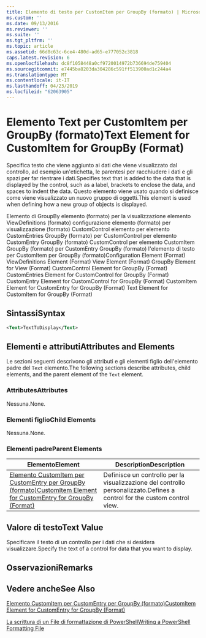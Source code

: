 ```yaml
---
title: Elemento di testo per CustomItem per GroupBy (formato) | Microsoft Docs
ms.custom: ''
ms.date: 09/13/2016
ms.reviewer: ''
ms.suite: ''
ms.tgt_pltfrm: ''
ms.topic: article
ms.assetid: 66d8c63c-6ce4-480d-ad65-e777052c3818
caps.latest.revision: 6
ms.openlocfilehash: dc8f1058448a0cf9720014972b736694de759404
ms.sourcegitcommit: e7445ba8203da304286c591ff513900ad1c244a4
ms.translationtype: MT
ms.contentlocale: it-IT
ms.lasthandoff: 04/23/2019
ms.locfileid: "62063905"
---
```

# <a name="text-element-for-customitem-for-groupby-format"></a><span data-ttu-id="62485-102">Elemento Text per CustomItem per GroupBy (formato)</span><span class="sxs-lookup"><span data-stu-id="62485-102">Text Element for CustomItem for GroupBy (Format)</span></span>

<span data-ttu-id="62485-103">Specifica testo che viene aggiunto ai dati che viene visualizzato dal controllo, ad esempio un'etichetta, le parentesi per racchiudere i dati e gli spazi per far rientrare i dati.</span><span class="sxs-lookup"><span data-stu-id="62485-103">Specifies text that is added to the data that is displayed by the control, such as a label, brackets to enclose the data, and spaces to indent the data.</span></span> <span data-ttu-id="62485-104">Questo elemento viene usato quando si definisce come viene visualizzato un nuovo gruppo di oggetti.</span><span class="sxs-lookup"><span data-stu-id="62485-104">This element is used when defining how a new group of objects is displayed.</span></span>

<span data-ttu-id="62485-105">Elemento di GroupBy elemento (formato) per la visualizzazione elemento ViewDefinitions (formato) configurazione elemento (formato) per visualizzazione (formato) CustomControl elemento per elemento CustomEntries GroupBy (formato) per CustomControl per elemento CustomEntry GroupBy (formato) CustomControl per elemento CustomItem GroupBy (formato) per CustomEntry GroupBy (formato) l'elemento di testo per CustomItem per GroupBy (formato)</span><span class="sxs-lookup"><span data-stu-id="62485-105">Configuration Element (Format) ViewDefinitions Element (Format) View Element (Format) GroupBy Element for View (Format) CustomControl Element for GroupBy (Format) CustomEntries Element for CustomControl for GroupBy (Format) CustomEntry Element for CustomControl for GroupBy (Format) CustomItem Element for CustomEntry for GroupBy (Format) Text Element for CustomItem for GroupBy (Format)</span></span>

## <a name="syntax"></a><span data-ttu-id="62485-106">Sintassi</span><span class="sxs-lookup"><span data-stu-id="62485-106">Syntax</span></span>

```xml
<Text>TextToDisplay</Text>
```

## <a name="attributes-and-elements"></a><span data-ttu-id="62485-107">Elementi e attributi</span><span class="sxs-lookup"><span data-stu-id="62485-107">Attributes and Elements</span></span>

<span data-ttu-id="62485-108">Le sezioni seguenti descrivono gli attributi e gli elementi figlio dell'elemento padre del `Text` elemento.</span><span class="sxs-lookup"><span data-stu-id="62485-108">The following sections describe attributes, child elements, and the parent element of the `Text` element.</span></span>

### <a name="attributes"></a><span data-ttu-id="62485-109">Attributes</span><span class="sxs-lookup"><span data-stu-id="62485-109">Attributes</span></span>

<span data-ttu-id="62485-110">Nessuna.</span><span class="sxs-lookup"><span data-stu-id="62485-110">None.</span></span>

### <a name="child-elements"></a><span data-ttu-id="62485-111">Elementi figlio</span><span class="sxs-lookup"><span data-stu-id="62485-111">Child Elements</span></span>

<span data-ttu-id="62485-112">Nessuna.</span><span class="sxs-lookup"><span data-stu-id="62485-112">None.</span></span>

### <a name="parent-elements"></a><span data-ttu-id="62485-113">Elementi padre</span><span class="sxs-lookup"><span data-stu-id="62485-113">Parent Elements</span></span>

|<span data-ttu-id="62485-114">Elemento</span><span class="sxs-lookup"><span data-stu-id="62485-114">Element</span></span>|<span data-ttu-id="62485-115">Description</span><span class="sxs-lookup"><span data-stu-id="62485-115">Description</span></span>|
|-------------|-----------------|
|[<span data-ttu-id="62485-116">Elemento CustomItem per CustomEntry per GroupBy (formato)</span><span class="sxs-lookup"><span data-stu-id="62485-116">CustomItem Element for CustomEntry for GroupBy (Format)</span></span>](./customitem-element-for-customentry-for-groupby-format.md)|<span data-ttu-id="62485-117">Definisce un controllo per la visualizzazione del controllo personalizzato.</span><span class="sxs-lookup"><span data-stu-id="62485-117">Defines a control for the custom control view.</span></span>|

## <a name="text-value"></a><span data-ttu-id="62485-118">Valore di testo</span><span class="sxs-lookup"><span data-stu-id="62485-118">Text Value</span></span>

<span data-ttu-id="62485-119">Specificare il testo di un controllo per i dati che si desidera visualizzare.</span><span class="sxs-lookup"><span data-stu-id="62485-119">Specify the text of a control for data that you want to display.</span></span>

## <a name="remarks"></a><span data-ttu-id="62485-120">Osservazioni</span><span class="sxs-lookup"><span data-stu-id="62485-120">Remarks</span></span>

## <a name="see-also"></a><span data-ttu-id="62485-121">Vedere anche</span><span class="sxs-lookup"><span data-stu-id="62485-121">See Also</span></span>

[<span data-ttu-id="62485-122">Elemento CustomItem per CustomEntry per GroupBy (formato)</span><span class="sxs-lookup"><span data-stu-id="62485-122">CustomItem Element for CustomEntry for GroupBy (Format)</span></span>](./customitem-element-for-customentry-for-groupby-format.md)

[<span data-ttu-id="62485-123">La scrittura di un File di formattazione di PowerShell</span><span class="sxs-lookup"><span data-stu-id="62485-123">Writing a PowerShell Formatting File</span></span>](./writing-a-powershell-formatting-file.md)
